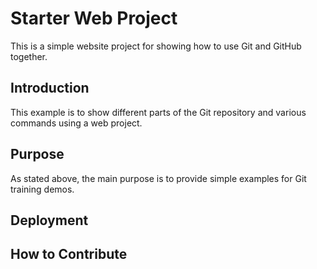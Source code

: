 # Starter Web Project

This is a simple website project for
showing how to use Git and GitHub together.

## Introduction

This example is to show different parts of the Git repository and
various commands using a web project.

## Purpose

As stated above, the main purpose is to 
provide simple examples for Git training demos.

## Deployment

## How to Contribute
